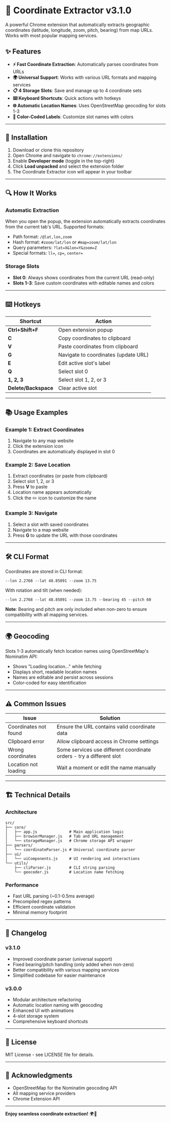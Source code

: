 # 🧭 Coordinate Extractor v3.1.0

A powerful Chrome extension that automatically extracts geographic coordinates (latitude, longitude, zoom, pitch, bearing) from map URLs. Works with most popular mapping services.

## ✨ Features

- **⚡ Fast Coordinate Extraction**: Automatically parses coordinates from URLs
- **🌍 Universal Support**: Works with various URL formats and mapping services
- **📋 4 Storage Slots**: Save and manage up to 4 coordinate sets
- **⌨️ Keyboard Shortcuts**: Quick actions with hotkeys
- **🌐 Automatic Location Names**: Uses OpenStreetMap geocoding for slots 1-3
- **🎨 Color-Coded Labels**: Customize slot names with colors

---

## 🚀 Installation

1. Download or clone this repository
2. Open Chrome and navigate to `chrome://extensions/`
3. Enable **Developer mode** (toggle in the top-right)
4. Click **Load unpacked** and select the extension folder
5. The Coordinate Extractor icon will appear in your toolbar

---

## 🔍 How It Works

### Automatic Extraction
When you open the popup, the extension automatically extracts coordinates from the current tab's URL. Supported formats:
- Path format: `/@lat,lon,zoom`
- Hash format: `#zoom/lat/lon` or `#map=zoom/lat/lon`
- Query parameters: `?lat=X&lon=Y&zoom=Z`
- Special formats: `ll=`, `cp=`, `center=`

### Storage Slots
- **Slot 0**: Always shows coordinates from the current URL (read-only)
- **Slots 1-3**: Save custom coordinates with editable names and colors

---

## ⌨️ Hotkeys

| Shortcut | Action |
|----------|--------|
| **Ctrl+Shift+F** | Open extension popup |
| **C** | Copy coordinates to clipboard |
| **V** | Paste coordinates from clipboard |
| **G** | Navigate to coordinates (update URL) |
| **E** | Edit active slot's label |
| **Q** | Select slot 0 |
| **1, 2, 3** | Select slot 1, 2, or 3 |
| **Delete/Backspace** | Clear active slot |

---

## 📚 Usage Examples

### Example 1: Extract Coordinates
1. Navigate to any map website
2. Click the extension icon
3. Coordinates are automatically displayed in slot 0

### Example 2: Save Location
1. Extract coordinates (or paste from clipboard)
2. Select slot 1, 2, or 3
3. Press **V** to paste
4. Location name appears automatically
5. Click the ✏️ icon to customize the name

### Example 3: Navigate
1. Select a slot with saved coordinates
2. Navigate to a map website
3. Press **G** to update the URL with those coordinates

---

## 🛠️ CLI Format

Coordinates are stored in CLI format:
```
--lon 2.2768 --lat 48.85891 --zoom 13.75
```

With rotation and tilt (when needed):
```
--lon 2.2768 --lat 48.85891 --zoom 13.75 --bearing 45 --pitch 60
```

**Note**: Bearing and pitch are only included when non-zero to ensure compatibility with all mapping services.

---

## 🌍 Geocoding

Slots 1-3 automatically fetch location names using OpenStreetMap's Nominatim API:
- Shows "Loading location..." while fetching
- Displays short, readable location names
- Names are editable and persist across sessions
- Color-coded for easy identification

---

## ⚠️ Common Issues

| Issue | Solution |
|-------|----------|
| Coordinates not found | Ensure the URL contains valid coordinate data |
| Clipboard error | Allow clipboard access in Chrome settings |
| Wrong coordinates | Some services use different coordinate orders - try a different slot |
| Location not loading | Wait a moment or edit the name manually |

---

## 🏗️ Technical Details

### Architecture
```
src/
├── core/
│   ├── app.js              # Main application logic
│   ├── browserManager.js   # Tab and URL management
│   └── storageManager.js   # Chrome storage API wrapper
├── parsers/
│   └── coordinateParser.js # Universal coordinate parser
├── ui/
│   └── uiComponents.js     # UI rendering and interactions
└── utils/
    ├── cliParser.js        # CLI string parsing
    └── geocoder.js         # Location name fetching
```

### Performance
- Fast URL parsing (~0.1-0.5ms average)
- Precompiled regex patterns
- Efficient coordinate validation
- Minimal memory footprint

---

## 📝 Changelog

### v3.1.0
- Improved coordinate parser (universal support)
- Fixed bearing/pitch handling (only added when non-zero)
- Better compatibility with various mapping services
- Simplified codebase for easier maintenance

### v3.0.0
- Modular architecture refactoring
- Automatic location naming with geocoding
- Enhanced UI with animations
- 4-slot storage system
- Comprehensive keyboard shortcuts

---

## 📄 License

MIT License - see LICENSE file for details.

---

## 🙏 Acknowledgments

- OpenStreetMap for the Nominatim geocoding API
- All mapping service providers
- Chrome Extension API

---

**Enjoy seamless coordinate extraction!** 🌍🎯
